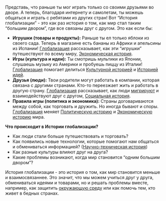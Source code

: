 Представь, что раньше ты мог играть только со своими друзьями во дворе. А теперь, благодаря интернету и самолетам, ты можешь общаться и играть с ребятами из других стран! Вот “История глобализации” - это как раз история о том, как мир стал таким “большим двором”, где все связаны друг с другом.
Это как если бы:

- **Игрушки (товары и продукты):** Раньше ты ел только яблоки из своего сада. Теперь в магазине есть бананы из Африки и апельсины из Испании! [Глобализация](./globalization.md) рассказывает, как эти “игрушки” путешествуют по всему миру, [Экономическая история](./economic.md).
- **Игры (культура и идеи):** Ты смотришь мультики из Японии, слушаешь музыку из Америки и пробуешь пиццу из Италии! [Глобализация](./globalization.md) помогает делиться [Культурной историей](./culture.md) и [Историей идей](./ideas.md).
- **Друзья (люди):** Твои родители могут работать в компании, которая связана с другими странами. Кто-то переезжает жить и работать в другую страну. [Глобализация](./globalization.md) рассказывает, как люди [мигрируют](./demography.md) и взаимодействуют друг с другом, [Социальная история](./social.md).
- **Правила игры (политика и экономика):** Страны договариваются между собой, как торговать и дружить. Но иногда бывают и споры. [Глобализация](./globalization.md) меняет [Политическую историю](./colonializm.md) и [Экономическую историю](./economic.md) мира.

**Что происходит в Истории глобализации?**

- Как люди стали больше путешествовать и торговать?
- Как появились новые технологии, которые помогают нам общаться и обмениваться информацией? ([Научно-техническая история](./science.md))
- Как разные культуры влияют друг на друга?
- Какие проблемы возникают, когда мир становится “одним большим двором”?

История глобализации - это история о том, как мир становится меньше и взаимосвязаннее. Это значит, что мы можем учиться друг у друга, обмениваться идеями и товарами, но и решать проблемы вместе, например, как защитить [окружающую среду](./environment.md) или как помочь тем, кто живет в бедных странах.

